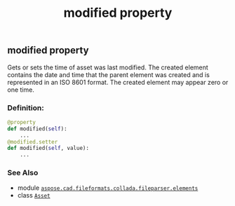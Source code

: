 ﻿---
title: modified property
second_title: Aspose.CAD for Python via .NET API References
description: 
type: docs
weight: 80
url: /python-net/aspose.cad.fileformats.collada.fileparser.elements/asset/modified/
is_root: false
---

## modified property


Gets or sets the time of asset was last modified.
The created element contains the date and time that the parent element was created
and is represented in an ISO 8601 format.
The created element may appear zero or one time.
### Definition:
```python
@property
def modified(self):
    ...
@modified.setter
def modified(self, value):
    ...
```

### See Also
* module [`aspose.cad.fileformats.collada.fileparser.elements`](../../)
* class [`Asset`](/cad/python-net/aspose.cad.fileformats.collada.fileparser.elements/asset)
